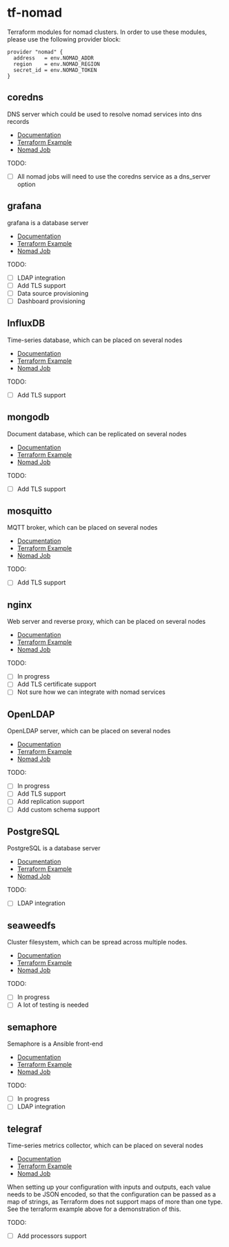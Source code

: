 # tf-nomad

Terraform modules for nomad clusters. In order to use these modules, please use
the following provider block:

```hcl
provider "nomad" {
  address   = env.NOMAD_ADDR
  region    = env.NOMAD_REGION
  secret_id = env.NOMAD_TOKEN
}
```

## coredns

DNS server which could be used to resolve nomad services into dns records

   * [Documentation](https://coredns.io/)
   * [Terraform Example](_examples/coredns.tf)
   * [Nomad Job](coredns/nomad/coredns.hcl)

TODO:
  * [ ] All nomad jobs will need to use the coredns service as a dns_server option

## grafana

grafana is a database server

   * [Documentation](https://grafana.com/docs/grafana/latest/)
   * [Terraform Example](_examples/grafana.tf)
   * [Nomad Job](grafana/nomad/grafana.hcl)

TODO:
  * [ ] LDAP integration
  * [ ] Add TLS support
  * [ ] Data source provisioning
  * [ ] Dashboard provisioning

## InfluxDB

Time-series database, which can be placed on several nodes

   * [Documentation](https://docs.influxdata.com/influxdb/v2/)
   * [Terraform Example](_examples/influxdb.tf)
   * [Nomad Job](influxdb/nomad/influxdb.hcl)

TODO:
  * [ ] Add TLS support


## mongodb

Document database, which can be replicated on several nodes

   * [Documentation](https://www.mongodb.com/docs/manual/)
   * [Terraform Example](_examples/mongodb.tf)
   * [Nomad Job](mongodb/nomad/mongodb.hcl)

TODO:
  * [ ] Add TLS support

## mosquitto

MQTT broker, which can be placed on several nodes

   * [Documentation](https://mosquitto.org/)
   * [Terraform Example](_examples/mosquitto.tf)
   * [Nomad Job](mosquitto/nomad/mosquitto.hcl)

TODO:
  * [ ] Add TLS support

## nginx

Web server and reverse proxy, which can be placed on several nodes

   * [Documentation](https://nginx.org/en/)
   * [Terraform Example](_examples/nginx.tf)
   * [Nomad Job](nginx/nomad/nginx.hcl)

TODO:
  * [ ] In progress
  * [ ] Add TLS certificate support
  * [ ] Not sure how we can integrate with nomad services

## OpenLDAP

OpenLDAP server, which can be placed on several nodes

   * [Documentation](https://www.openldap.org/)
   * [Terraform Example](_examples/openldap.tf)
   * [Nomad Job](openldap/nomad/openldap.hcl)

TODO:
  * [ ] In progress
  * [ ] Add TLS support
  * [ ] Add replication support 
  * [ ] Add custom schema support

## PostgreSQL

PostgreSQL is a database server

   * [Documentation](https://www.postgresql.org/)
   * [Terraform Example](_examples/postgresql.tf)
   * [Nomad Job](postgresql/nomad/postgresql.hcl)

TODO:
  * [ ] LDAP integration

## seaweedfs

Cluster filesystem, which can be spread across multiple nodes.

   * [Documentation](https://github.com/seaweedfs/seaweedfs)
   * [Terraform Example](_examples/seaweedfs.tf)
   * [Nomad Job](seaweedfs/nomad/seaweedfs.hcl)

TODO:
  * [ ] In progress
  * [ ] A lot of testing is needed

## semaphore

Semaphore is a Ansible front-end

   * [Documentation](https://www.semui.co/)
   * [Terraform Example](_examples/semaphore.tf)
   * [Nomad Job](semaphore/nomad/semaphore.hcl)

TODO:
  * [ ] In progress
  * [ ] LDAP integration

## telegraf

Time-series metrics collector, which can be placed on several nodes

   * [Documentation](https://docs.influxdata.com/telegraf/v1/)
   * [Terraform Example](_examples/telegraf.tf)
   * [Nomad Job](telegraf/nomad/telegraf.hcl)

When setting up your configuration with inputs and outputs, each value needs
to be JSON encoded, so that the configuration can be passed as a map of strings,
as Terraform does not support maps of more than one type. See the terraform
example above for a demonstration of this.

TODO:
  * [ ] Add processors support
